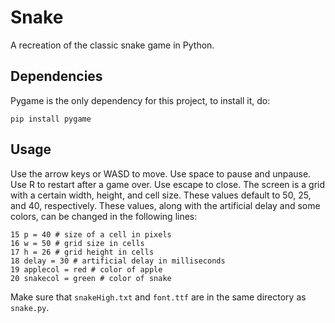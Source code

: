 # Snake
A recreation of the classic snake game in Python.

## Dependencies
Pygame is the only dependency for this project, to install it, do:
```
pip install pygame
```

## Usage
Use the arrow keys or WASD to move. Use space to pause and unpause. Use R to restart after a game over. Use escape to close.
The screen is a grid with a certain width, height, and cell size. These values default to 50, 25, and 40, respectively. These values, along with the artificial delay and some colors, can be changed in the following lines:
```
15 p = 40 # size of a cell in pixels
16 w = 50 # grid size in cells
17 h = 26 # grid height in cells
18 delay = 30 # artificial delay in milliseconds
19 applecol = red # color of apple
20 snakecol = green # color of snake
```
Make sure that `snakeHigh.txt` and `font.ttf` are in the same directory as `snake.py`.
